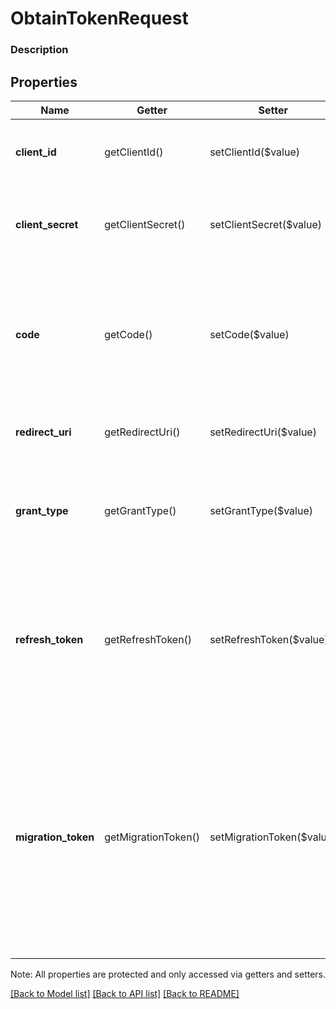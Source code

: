 # ObtainTokenRequest

### Description



## Properties
Name | Getter | Setter | Type | Description | Notes
------------ | ------------- | ------------- | ------------- | ------------- | -------------
**client_id** | getClientId() | setClientId($value) | **string** | The Square-issued ID of your application, available from the [application dashboard](https://connect.squareup.com/apps). | [optional] 
**client_secret** | getClientSecret() | setClientSecret($value) | **string** | The Square-issued application secret for your application, available from the [application dashboard](https://connect.squareup.com/apps). | [optional] 
**code** | getCode() | setCode($value) | **string** | The authorization code to exchange. This is required if &#x60;grant_type&#x60; is set to &#x60;authorization_code&#x60;, to indicate that the application wants to exchange an authorization code for an OAuth access token. | [optional] 
**redirect_uri** | getRedirectUri() | setRedirectUri($value) | **string** | The redirect URL assigned in the [application dashboard](https://connect.squareup.com/apps). | [optional] 
**grant_type** | getGrantType() | setGrantType($value) | **string** | Specifies the method to request an OAuth access token. Valid values are: &#x60;authorization_code&#x60;, &#x60;refresh_token&#x60;, and &#x60;migration_token&#x60; | [optional] 
**refresh_token** | getRefreshToken() | setRefreshToken($value) | **string** | A valid refresh token for generating a new OAuth access token. A valid refresh token is required if &#x60;grant_type&#x60; is set to &#x60;refresh_token&#x60; , to indicate the application wants a replacement for an expired OAuth access token. | [optional] 
**migration_token** | getMigrationToken() | setMigrationToken($value) | **string** | Legacy OAuth access token obtained using a Connect API version prior to 2019-03-13. This parameter is required if &#x60;grant_type&#x60; is set to &#x60;migration_token&#x60; to indicate that the application wants to get a replacement OAuth access token. The response also returns a refresh token. For more information, see [Migrate to Using Refresh Tokens](/authz/oauth/migration). | [optional] 

Note: All properties are protected and only accessed via getters and setters.

[[Back to Model list]](../../README.md#documentation-for-models) [[Back to API list]](../../README.md#documentation-for-api-endpoints) [[Back to README]](../../README.md)

